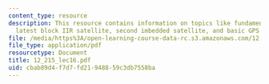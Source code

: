 ```yaml
---
content_type: resource
description: This resource contains information on topics like fundamentals of GPS,
  latest block IIR satellite, second imbedded satellite, and basic GPS operation.
file: /media/https%3A/open-learning-course-data-rc.s3.amazonaws.com/12-215-modern-navigation-fall-2006/cbab89d4f7d7fd21948859c3db7558ba_12_215_lec16.pdf
file_type: application/pdf
resourcetype: Document
title: 12_215_lec16.pdf
uid: cbab89d4-f7d7-fd21-9488-59c3db7558ba
---
```

